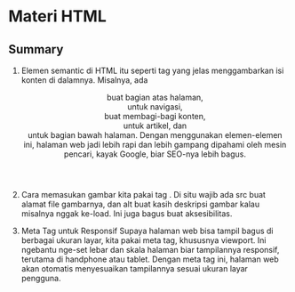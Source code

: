 # Materi HTML

## Summary

1. Elemen semantic di HTML itu seperti tag yang jelas menggambarkan isi konten di dalamnya. Misalnya, ada <header> buat bagian atas halaman, <nav> untuk navigasi, <section> buat membagi-bagi konten, <article> untuk artikel, dan <footer> untuk bagian bawah halaman. Dengan menggunakan elemen-elemen ini, halaman web jadi lebih rapi dan lebih gampang dipahami oleh mesin pencari, kayak Google, biar SEO-nya lebih bagus.

2. Cara memasukan gambar kita pakai tag <img>. Di situ wajib ada src buat alamat file gambarnya, dan alt buat kasih deskripsi gambar kalau misalnya nggak ke-load. Ini juga bagus buat aksesibilitas.

3. Meta Tag untuk Responsif Supaya halaman web bisa tampil bagus di berbagai ukuran layar, kita pakai meta tag, khususnya viewport. Ini ngebantu nge-set lebar dan skala halaman biar tampilannya responsif, terutama di handphone atau tablet. Dengan meta tag ini, halaman web akan otomatis menyesuaikan tampilannya sesuai ukuran layar pengguna.